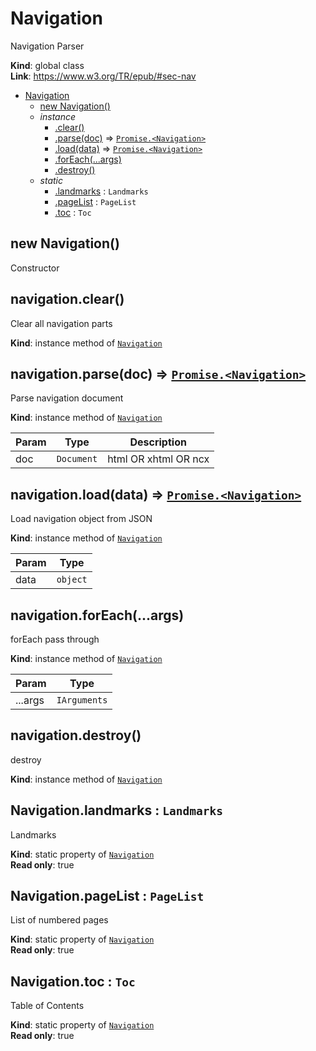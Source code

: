 <a name="Navigation"></a>

# Navigation
Navigation Parser

**Kind**: global class  
**Link**: https://www.w3.org/TR/epub/#sec-nav  

* [Navigation](#Navigation)
    * [new Navigation()](#new_Navigation_new)
    * _instance_
        * [.clear()](#Navigation+clear)
        * [.parse(doc)](#Navigation+parse) ⇒ [<code>Promise.&lt;Navigation&gt;</code>](#Navigation)
        * [.load(data)](#Navigation+load) ⇒ [<code>Promise.&lt;Navigation&gt;</code>](#Navigation)
        * [.forEach(...args)](#Navigation+forEach)
        * [.destroy()](#Navigation+destroy)
    * _static_
        * [.landmarks](#Navigation.landmarks) : <code>Landmarks</code>
        * [.pageList](#Navigation.pageList) : <code>PageList</code>
        * [.toc](#Navigation.toc) : <code>Toc</code>

<a name="new_Navigation_new"></a>

## new Navigation()
Constructor

<a name="Navigation+clear"></a>

## navigation.clear()
Clear all navigation parts

**Kind**: instance method of [<code>Navigation</code>](#Navigation)  
<a name="Navigation+parse"></a>

## navigation.parse(doc) ⇒ [<code>Promise.&lt;Navigation&gt;</code>](#Navigation)
Parse navigation document

**Kind**: instance method of [<code>Navigation</code>](#Navigation)  

| Param | Type | Description |
| --- | --- | --- |
| doc | <code>Document</code> | html OR xhtml OR ncx |

<a name="Navigation+load"></a>

## navigation.load(data) ⇒ [<code>Promise.&lt;Navigation&gt;</code>](#Navigation)
Load navigation object from JSON

**Kind**: instance method of [<code>Navigation</code>](#Navigation)  

| Param | Type |
| --- | --- |
| data | <code>object</code> | 

<a name="Navigation+forEach"></a>

## navigation.forEach(...args)
forEach pass through

**Kind**: instance method of [<code>Navigation</code>](#Navigation)  

| Param | Type |
| --- | --- |
| ...args | <code>IArguments</code> | 

<a name="Navigation+destroy"></a>

## navigation.destroy()
destroy

**Kind**: instance method of [<code>Navigation</code>](#Navigation)  
<a name="Navigation.landmarks"></a>

## Navigation.landmarks : <code>Landmarks</code>
Landmarks

**Kind**: static property of [<code>Navigation</code>](#Navigation)  
**Read only**: true  
<a name="Navigation.pageList"></a>

## Navigation.pageList : <code>PageList</code>
List of numbered pages

**Kind**: static property of [<code>Navigation</code>](#Navigation)  
**Read only**: true  
<a name="Navigation.toc"></a>

## Navigation.toc : <code>Toc</code>
Table of Contents

**Kind**: static property of [<code>Navigation</code>](#Navigation)  
**Read only**: true  
